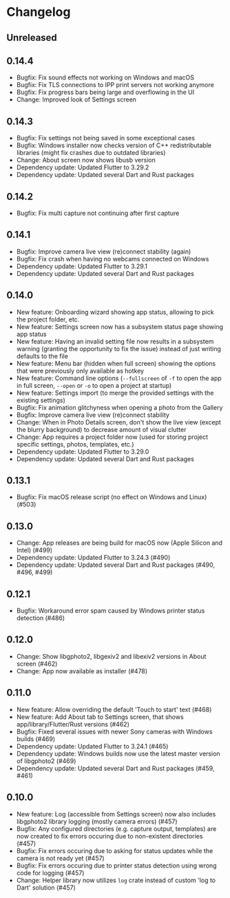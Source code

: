 # Changelog

## Unreleased

## 0.14.4

- Bugfix: Fix sound effects not working on Windows and macOS
- Bugfix: Fix TLS connections to IPP print servers not working anymore
- Bugfix: Fix progress bars being large and overflowing in the UI
- Change: Improved look of Settings screen

## 0.14.3

- Bugfix: Fix settings not being saved in some exceptional cases
- Bugfix: Windows installer now checks version of C++ redistributable libraries (might fix crashes due to outdated libraries)
- Change: About screen now shows libusb version
- Dependency update: Updated Flutter to 3.29.2
- Dependency update: Updated several Dart and Rust packages

## 0.14.2

- Bugfix: Fix multi capture not continuing after first capture

## 0.14.1

- Bugfix: Improve camera live view (re)connect stability (again)
- Bugfix: Fix crash when having no webcams connected on Windows
- Dependency update: Updated Flutter to 3.29.1
- Dependency update: Updated several Dart and Rust packages

## 0.14.0

- New feature: Onboarding wizard showing app status, allowing to pick the project folder, etc.
- New feature: Settings screen now has a subsystem status page showing app status
- New feature: Having an invalid setting file now results in a subsystem warning (granting the opportunity to fix the issue) instead of just writing defaults to the file
- New feature: Menu bar (hidden when full screen) showing the options that were previously only available as hotkey
- New feature: Command line options (`--fullscreen` of `-f` to open the app in full screen, `--open` or `-o` to open a project at startup)
- New feature: Settings import (to merge the provided settings with the existing settings)
- Bugfix: Fix animation glitchyness when opening a photo from the Gallery
- Bugfix: Improve camera live view (re)connect stability
- Change: When in Photo Details screen, don't show the live view (except the blurry background) to decrease amount of visual clutter
- Change: App requires a project folder now (used for storing project specific settings, photos, templates, etc.)
- Dependency update: Updated Flutter to 3.29.0
- Dependency update: Updated several Dart and Rust packages

## 0.13.1

- Bugfix: Fix macOS release script (no effect on Windows and Linux) (#503)

## 0.13.0

- Change: App releases are being build for macOS now (Apple Silicon and Intel) (#499)
- Dependency update: Updated Flutter to 3.24.3 (#490)
- Dependency update: Updated several Dart and Rust packages (#490, #496, #499)

## 0.12.1

- Bugfix: Workaround error spam caused by Windows printer status detection (#486)

## 0.12.0

- Change: Show libgphoto2, libgexiv2 and libexiv2 versions in About screen (#462)
- Change: App now available as installer (#478)

## 0.11.0

- New feature: Allow overriding the default 'Touch to start' text (#468)
- New feature: Add About tab to Settings screen, that shows app/library/Flutter/Rust versions (#462)
- Bugfix: Fixed several issues with newer Sony cameras with Windows builds (#469)
- Dependency update: Updated Flutter to 3.24.1 (#465)
- Dependency update: Windows builds now use the latest master version of libgphoto2 (#469)
- Dependency update: Updated several Dart and Rust packages (#459, #461)

## 0.10.0

- New feature: Log (accessible from Settings screen) now also includes libgphoto2 library logging (mostly camera errors) (#457)
- Bugfix: Any configured directories (e.g. capture output, templates) are now created to fix errors occuring due to non-existent directories (#457)
- Bugfix: Fix errors occuring due to asking for status updates while the camera is not ready yet (#457)
- Bugfix: Fix errors occuring due to printer status detection using wrong code for logging (#457)
- Change: Helper library now utilizes `log` crate instead of custom 'log to Dart' solution (#457)
